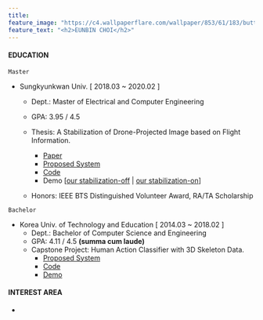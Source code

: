 ```yaml
---
title: 
feature_image: "https://c4.wallpaperflare.com/wallpaper/853/61/183/butterfly-forest-wallpaper-preview.jpg"
feature_text: "<h2>EUNBIN CHOI</h2>" 
---
```



#### EDUCATION

``` Master ```
- Sungkyunkwan Univ. [ 2018.03 ~ 2020.02 ] 
  - Dept.: Master of Electrical and Computer Engineering
  - GPA: 3.95 / 4.5
  - Thesis: A Stabilization of Drone-Projected Image based on Flight Information.
    - <a href="https://drive.google.com/file/d/1qXox6GpSvR-LvTYYBrsfzgkuTNLBtAkJ/view?pli=1">Paper</a>
    - <a href="https://youtu.be/Ype6slgs8dQ">Proposed System</a>
    - <a href="https://github.com/EunBinChoi/stabilization-drone-projected-image-with-sensors-master">Code</a>
    - Demo [<a style="margin: 0px; padding: 0px" href="https://youtu.be/4A9rHYnviM4">our stabilization-off</a> | <a style="margin: 0px; padding: 0px" href="https://youtu.be/ukIrXobmIYM">our stabilization-on</a>]
  
  - Honors: IEEE BTS Distinguished Volunteer Award, RA/TA Scholarship 


``` Bachelor ```
- Korea Univ. of Technology and Education [ 2014.03 ~ 2018.02 ]
  - Dept.: Bachelor of Computer Science and Engineering
  - GPA: 4.11 / 4.5 <strong>(summa cum laude)</strong>
  - Capstone Project: Human Action Classifier with 3D Skeleton Data.
      - <a href="https://youtu.be/Ype6slgs8dQ">Proposed System</a>
      - <a href="https://github.com/EunBinChoi/stabilization-drone-projected-image-with-sensors-master">Code</a>
      - <a href="https://github.com/EunBinChoi/stabilization-drone-projected-image-with-sensors-master">Demo</a>


#### INTEREST AREA
- 


<style>
.feature .container h2 {
  color: white;
  background-color: black;
  padding: 0px;
  margin: 0px;
}
</style>
